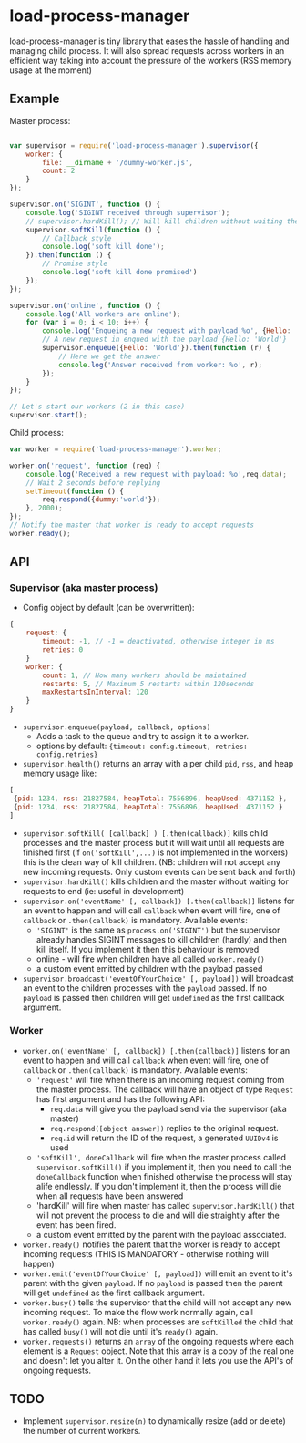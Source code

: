 # load-process-manager

load-process-manager is tiny library that eases the hassle of handling and managing child process. It will also spread
requests across workers in an efficient way taking into account the pressure of the workers (RSS memory usage at the moment)

## Example

Master process:
```js

var supervisor = require('load-process-manager').supervisor({
    worker: {
        file: __dirname + '/dummy-worker.js',
        count: 2
    }
});

supervisor.on('SIGINT', function () {
    console.log('SIGINT received through supervisor');
    // supervisor.hardKill(); // Will kill children without waiting them to end their requests
    supervisor.softKill(function () {
        // Callback style
        console.log('soft kill done');
    }).then(function () {
        // Promise style
        console.log('soft kill done promised')
    });
});

supervisor.on('online', function () {
    console.log('All workers are online');
    for (var i = 0; i < 10; i++) {
        console.log('Enqueing a new request with payload %o', {Hello: 'World'});
        // A new request in enqued with the payload {Hello: 'World'}
        supervisor.enqueue({Hello: 'World'}).then(function (r) {
            // Here we get the answer
            console.log('Answer received from worker: %o', r);
        });
    }
});

// Let's start our workers (2 in this case)
supervisor.start();
```

Child process:
```js
var worker = require('load-process-manager').worker;

worker.on('request', function (req) {
    console.log('Received a new request with payload: %o',req.data);
    // Wait 2 seconds before replying
    setTimeout(function () {
        req.respond({dummy:'world'});
    }, 2000);
});
// Notify the master that worker is ready to accept requests
worker.ready();
```

## API
### Supervisor (aka master process)
 * Config object by default (can be overwritten):
```js
{
    request: {
        timeout: -1, // -1 = deactivated, otherwise integer in ms
        retries: 0
    }
    worker: {
        count: 1, // How many workers should be maintained
        restarts: 5, // Maximum 5 restarts within 120seconds
        maxRestartsInInterval: 120
    }
}
```
 * `supervisor.enqueue(payload, callback, options)`
   * Adds a task to the queue and try to assign it to a worker.
   * options by default: `{timeout: config.timeout, retries: config.retries}`
 * `supervisor.health()` returns an array with a per child `pid`, `rss`, and heap memory usage like:
```js
[
 {pid: 1234, rss: 21827584, heapTotal: 7556896, heapUsed: 4371152 },
 {pid: 1234, rss: 21827584, heapTotal: 7556896, heapUsed: 4371152 }
]
```
 * `supervisor.softKill( [callback] ) [.then(callback)]` kills child processes and the master process but it will wait until all requests are finished first (if `on('softKill',...)` is not implemented in the workers) this is the clean way of kill children. (NB: children will not accept any new incoming requests. Only custom events can be sent back and forth)
 * `supervisor.hardKill()` kills children and the master without waiting for requests to end (ie: useful in development)
 * `supervisor.on('eventName' [, callback]) [.then(callback)]` listens for an event to happen and will call `callback` when event will fire, one of `callback` or `.then(callback)` is mandatory. Available events:
   * `'SIGINT'` is the same as `process.on('SIGINT')` but the supervisor already handles SIGINT messages to kill children (hardly) and then kill itself. If you implement it then this behaviour is removed
   * online - will fire when children have all called `worker.ready()`
   * a custom event emitted by children with the payload passed
 * `supervisor.broadcast('eventOfYourChoice' [, payload])` will broadcast an event to the children processes with the `payload` passed. If no `payload` is passed then children will get `undefined` as the first callback argument.

### Worker
 * `worker.on('eventName' [, callback]) [.then(callback)]` listens for an event to happen and will call `callback` when event will fire, one of `callback` or `.then(callback)` is mandatory. Available events:
   * `'request'` will fire when there is an incoming request coming from the master process. The callback will have an object of type `Request` has first argument and has the following API:
     * `req.data` will give you the payload send via the supervisor (aka master)
     * `req.respond([object answer])` replies to the original request.
     * `req.id` will return the ID of the request, a generated `UUIDv4` is used
    * `'softKill', doneCallback` will fire when the master process called `supervisor.softKill()` if you implement it, then you need to call the `doneCallback` function when finished otherwise the process will stay alife endlessly. If you don't implement it, then the process will die when all requests have been answered
    * 'hardKill' will fire when master has called `supervisor.hardKill()` that will not prevent the process to die and will die straightly after the event has been fired.
    * a custom event emitted by the parent with the payload associated.
  * `worker.ready()` notifies the parent that the worker is ready to accept incoming requests (THIS IS MANDATORY - otherwise nothing will happen)
  * `worker.emit('eventOfYourChoice' [, payload])` will emit an event to it's parent with the given `payload`. If no `payload` is passed then the parent will get `undefined` as the first callback argument.
  * `worker.busy()` tells the supervisor that the child will not accept any new incoming request. To make the flow work normally again, call `worker.ready()` again. NB: when processes are `softKilled` the child that has called `busy()` will not die until it's `ready()` again.
  * `worker.requests()` returns an `array` of the ongoing requests where each element is a `Request` object. Note that this array is a copy of the real one and doesn't let you alter it. On the other hand it lets you use the API's of ongoing requests.

## TODO
 * Implement `supervisor.resize(n)` to dynamically resize (add or delete) the number of current workers.